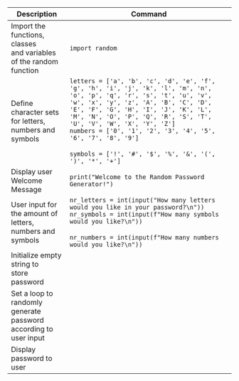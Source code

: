 
| Description | Command |
| --- | --- |
| Import the functions, classes <br>and variables of the random function | `import random` |
| Define character sets for letters, <br>numbers and symbols</br> | `letters = ['a', 'b', 'c', 'd', 'e', 'f', 'g', 'h', 'i', 'j', 'k', 'l', 'm', 'n', 'o', 'p', 'q', 'r', 's', 't', 'u', 'v', 'w', 'x', 'y', 'z', 'A', 'B', 'C', 'D', 'E', 'F', 'G', 'H', 'I', 'J', 'K', 'L', 'M', 'N', 'O', 'P', 'Q', 'R', 'S', 'T', 'U', 'V', 'W', 'X', 'Y', 'Z']`<br>`numbers = ['0', '1', '2', '3', '4', '5', '6', '7', '8', '9']`</br><br>`symbols = ['!', '#', '$', '%', '&', '(', ')', '*', '+']`</br> |
| Display user Welcome Message | `print("Welcome to the Random Password Generator!")` |
| User input for the amount of letters, <br>numbers and symbols</br> | `nr_letters = int(input("How many letters would you like in your password?\n"))`<br>`nr_symbols = int(input(f"How many symbols would you like?\n"))`</br><br>`nr_numbers = int(input(f"How many numbers would you like?\n"))`</br> | 
| Initialize empty string to <br>store password</br> | |
| Set a loop to randomly generate password <br>according to user input</br> | |
| Display password to user | 
